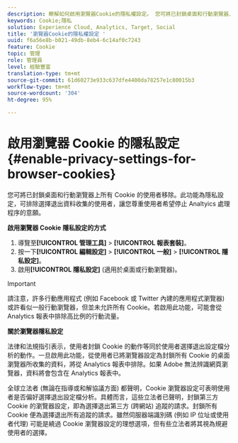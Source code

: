 ```yaml
---
description: 瞭解如何啟用瀏覽器Cookie的隱私權設定。 您可將已封鎖桌面和行動瀏覽器上所有 Cookie 的使用者移除。
keywords: Cookie;隱私
solution: Experience Cloud, Analytics, Target, Social
title: '瀏覽器Cookie的隱私權設定 '
uuid: f6a56e8b-b021-49db-8eb4-6c14af0c7243
feature: Cookie
topic: 管理
role: 管理員
level: 經驗豐富
translation-type: tm+mt
source-git-commit: 61d60273e933c637dfe4400da78257e1c80015b3
workflow-type: tm+mt
source-wordcount: '304'
ht-degree: 95%

---
```



# 啟用瀏覽器 Cookie 的隱私設定{#enable-privacy-settings-for-browser-cookies}

您可將已封鎖桌面和行動瀏覽器上所有 Cookie 的使用者移除。此功能為隱私設定，可排除選擇退出資料收集的使用者，讓您尊重使用者希望停止 Analtyics 處理程序的意願。

**啟用瀏覽器 Cookie 隱私設定的方式**

1. 導覽至&#x200B;**[!UICONTROL 管理工具]** > **[!UICONTROL 報表套裝]**。
1. 按一下&#x200B;**[!UICONTROL 編輯設定]** > **[!UICONTROL 一般]** > **[!UICONTROL 隱私設定]**。
1. 啟用&#x200B;**[!UICONTROL 隱私設定]** (適用於桌面或行動瀏覽器)。

>[!IMPORTANT]
>
>請注意，許多行動應用程式 (例如 Facebook 或 Twitter 內建的應用程式瀏覽器) 或許看似一般行動瀏覽器，但並未允許所有 Cookie。若啟用此功能，可能會從 Analytics 報表中排除高比例的行動流量。

**關於瀏覽器隱私設定**

法律和法規指引表示，使用者封鎖 Cookie 的動作等同於使用者選擇退出設定檔分析的動作。一旦啟用此功能，從使用者已將瀏覽器設定為封鎖所有 Cookie 的桌面瀏覽器所收集的資料，將從 Analytics 報表中排除。如果 Adobe 無法辨識網頁瀏覽器，資料將會包含在 Analytics 報表中。

全球立法者 (無論在指導或和解協議方面) 都聲明，Cookie 瀏覽器設定可表明使用者是否偏好選擇退出設定檔分析。具體而言，這些立法者已聲明，封鎖第三方 Cookie 的瀏覽器設定，即為選擇退出第三方 (跨網站) 追蹤的請求。封鎖所有 Cookie 便為選擇退出所有追蹤的請求。雖然伺服器端識別碼 (例如 IP 位址或使用者代理) 可能是繞過 Cookie 瀏覽器設定的理想選項，但有些立法者將其視為規避使用者的選擇。